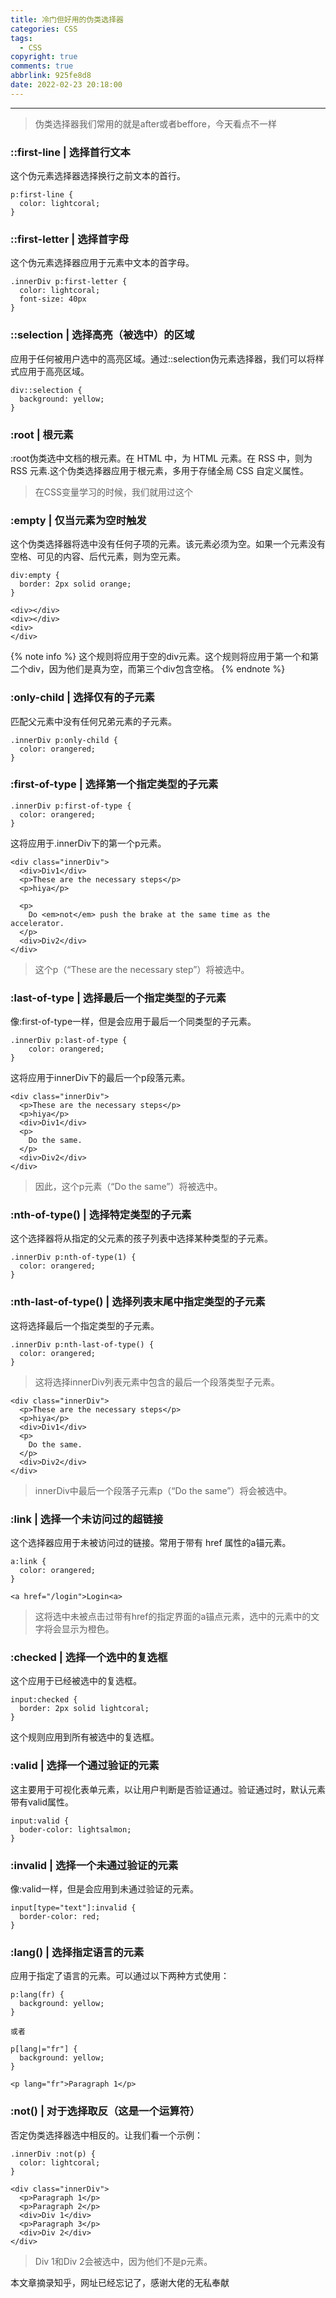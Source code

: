 ```yaml
---
title: 冷门但好用的伪类选择器
categories: CSS
tags:
  - CSS
copyright: true
comments: true
abbrlink: 925fe8d8
date: 2022-02-23 20:18:00
---
```


<hr style='filter:progid:DXImageTransform.Microsoft.Glow(color=#FF0000,strength=10)' color='#FF0000' size='1' />

> 伪类选择器我们常用的就是after或者beffore，今天看点不一样

<!--more-->

### ::first-line | 选择首行文本

这个伪元素选择器选择换行之前文本的首行。

```
p:first-line {
  color: lightcoral;
}
```

### ::first-letter | 选择首字母

这个伪元素选择器应用于元素中文本的首字母。

```
.innerDiv p:first-letter {
  color: lightcoral;
  font-size: 40px
}
```

### ::selection | 选择高亮（被选中）的区域

应用于任何被用户选中的高亮区域。通过::selection伪元素选择器，我们可以将样式应用于高亮区域。

```
div::selection {
  background: yellow;
}
```

### :root | 根元素

:root伪类选中文档的根元素。在 HTML 中，为 HTML 元素。在 RSS 中，则为 RSS 元素.这个伪类选择器应用于根元素，多用于存储全局 CSS 自定义属性。

>在CSS变量学习的时候，我们就用过这个

### :empty | 仅当元素为空时触发

这个伪类选择器将选中没有任何子项的元素。该元素必须为空。如果一个元素没有空格、可见的内容、后代元素，则为空元素。

```
div:empty {
  border: 2px solid orange;
}

<div></div>
<div></div>
<div>
</div>
```

{% note info  %}
  这个规则将应用于空的div元素。这个规则将应用于第一个和第二个div，因为他们是真为空，而第三个div包含空格。
{% endnote %}

### :only-child | 选择仅有的子元素

匹配父元素中没有任何兄弟元素的子元素。

```
.innerDiv p:only-child {
  color: orangered;
}
```

### :first-of-type | 选择第一个指定类型的子元素

```
.innerDiv p:first-of-type {
  color: orangered;
}
```

这将应用于.innerDiv下的第一个p元素。

```
<div class="innerDiv">
  <div>Div1</div>
  <p>These are the necessary steps</p>
  <p>hiya</p>
  
  <p>
    Do <em>not</em> push the brake at the same time as the accelerator.
  </p>
  <div>Div2</div>
</div>
```

> 这个p（“These are the necessary step”）将被选中。

### :last-of-type | 选择最后一个指定类型的子元素

像:first-of-type一样，但是会应用于最后一个同类型的子元素。

```
.innerDiv p:last-of-type {
    color: orangered;
}
```

这将应用于innerDiv下的最后一个p段落元素。

```
<div class="innerDiv">
  <p>These are the necessary steps</p>
  <p>hiya</p>
  <div>Div1</div>
  <p>
    Do the same.
  </p>
  <div>Div2</div>
</div>
```

> 因此，这个p元素（“Do the same”）将被选中。

### :nth-of-type() | 选择特定类型的子元素

这个选择器将从指定的父元素的孩子列表中选择某种类型的子元素。

```
.innerDiv p:nth-of-type(1) {
  color: orangered;
}
```

### :nth-last-of-type() | 选择列表末尾中指定类型的子元素

这将选择最后一个指定类型的子元素。

```
.innerDiv p:nth-last-of-type() {
  color: orangered;
}
```

>这将选择innerDiv列表元素中包含的最后一个段落类型子元素。

```
<div class="innerDiv">
  <p>These are the necessary steps</p>
  <p>hiya</p>
  <div>Div1</div>
  <p>
    Do the same.
  </p>
  <div>Div2</div>
</div>
```

> innerDiv中最后一个段落子元素p（“Do the same”）将会被选中。

### :link | 选择一个未访问过的超链接

这个选择器应用于未被访问过的链接。常用于带有 href 属性的a锚元素。

```
a:link {
  color: orangered;
}

<a href="/login">Login<a>

```

> 这将选中未被点击过带有href的指定界面的a锚点元素，选中的元素中的文字将会显示为橙色。

### :checked | 选择一个选中的复选框

这个应用于已经被选中的复选框。

```
input:checked {
  border: 2px solid lightcoral;
}
```

这个规则应用到所有被选中的复选框。

### :valid | 选择一个通过验证的元素

这主要用于可视化表单元素，以让用户判断是否验证通过。验证通过时，默认元素带有valid属性。

```
input:valid {
  boder-color: lightsalmon;
}
```

### :invalid | 选择一个未通过验证的元素

像:valid一样，但是会应用到未通过验证的元素。

```
input[type="text"]:invalid {
  border-color: red;
}
```

### :lang() | 选择指定语言的元素

应用于指定了语言的元素。可以通过以下两种方式使用：

```
p:lang(fr) {
  background: yellow;
}

或者

p[lang|="fr"] {
  background: yellow;
}

<p lang="fr">Paragraph 1</p>
```

### :not() | 对于选择取反（这是一个运算符）

否定伪类选择器选中相反的。让我们看一个示例：

```
.innerDiv :not(p) {
  color: lightcoral;
}

<div class="innerDiv">
  <p>Paragraph 1</p>
  <p>Paragraph 2</p>
  <div>Div 1</div>
  <p>Paragraph 3</p>
  <div>Div 2</div>
</div>
```

> Div 1和Div 2会被选中，因为他们不是p元素。

本文章摘录知乎，网址已经忘记了，感谢大佬的无私奉献
